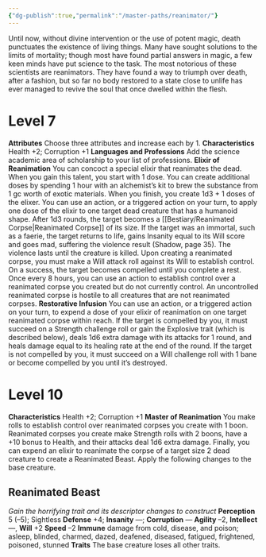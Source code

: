 ```yaml
---
{"dg-publish":true,"permalink":"/master-paths/reanimator/"}
---
```


Until now, without divine intervention or the use of potent magic, death punctuates the existence of living things. Many have sought solutions to the limits of mortality; though most have found partial answers in magic, a few keen minds have put science to the task. The most notorious of these scientists are reanimators. They have found a way to triumph over death, after a fashion, but so far no body restored to a state close to unlife has ever managed to revive the soul that once dwelled within the flesh.
# Level 7
**Attributes** Choose three attributes and increase each by 1.
**Characteristics** Health +2; Corruption +1
**Languages and Professions** Add the science academic area of scholarship to your list of professions.
**Elixir of Reanimation** You can concoct a special elixir that reanimates the dead. When you gain this talent, you start with 1 dose. You can create additional doses by spending 1 hour with an alchemist’s kit to brew the substance from 1 gc worth of exotic materials. When you finish, you create 1d3 + 1 doses of the elixer.
You can use an action, or a triggered action on your turn, to apply one dose of the elixir to one target dead creature that has a humanoid shape. After 1d3 rounds, the target becomes a [[Bestiary/Reanimated Corpse\|Reanimated Corpse]] of its size. If the target was an immortal, such as a faerie, the target returns to life, gains Insanity equal to its Will score and goes mad, suffering the violence result (Shadow, page 35). The violence lasts until the creature is killed.
Upon creating a reanimated corpse, you must make a Will attack roll against its Will to establish control.
On a success, the target becomes compelled until you complete a rest. Once every 8 hours, you can use an action to establish control over a reanimated corpse you created but do not currently control. An uncontrolled reanimated corpse is hostile to all creatures that are not reanimated corpses.
**Restorative Infusion** You can use an action, or a triggered action on your turn, to expend a dose of your elixir of reanimation on one target reanimated corpse within reach.
If the target is compelled by you, it must succeed on a Strength challenge roll or gain the Explosive trait (which is described below), deals 1d6 extra damage with its attacks for 1 round, and heals damage equal to its healing rate at the end of the round.
If the target is not compelled by you, it must succeed on a Will challenge roll with 1 bane or become compelled by you until it’s destroyed.
# Level 10
**Characteristics** Health +2; Corruption +1
**Master of Reanimation** You make rolls to establish control over reanimated corpses you create with 1 boon. Reanimated corpses you create make Strength rolls with 2 boons, have a +10 bonus to Health, and their attacks deal 1d6 extra damage. Finally, you can expend an elixir to reanimate the corpse of a target size 2 dead creature to create a Reanimated Beast. Apply the following changes to the base creature.
## Reanimated Beast
*Gain the horrifying trait and its descriptor changes to construct*
**Perception** 5 (–5); Sightless
**Defense** +4; **Insanity** —; **Corruption** —
**Agility** –2, **Intellect** —, **Will** +2
**Speed** –2
**Immune** damage from cold, disease, and poison; asleep, blinded, charmed, dazed, deafened, diseased, fatigued, frightened, poisoned, stunned
**Traits** The base creature loses all other traits.